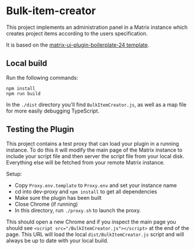 # Bulk-item-creator

This project implements an administration panel in a Matrix instance which creates
project items according to the users specification.

It is based on the [matrix-ui-plugin-boilerplate-24 template](https://github.com/MatrixRequirements/matrix-ui-plugin-boilerplate-24/).

## Local build

Run the following commands:

```
npm install
npm run build
```

In the `./dist` directory you'll find `BulkItemCreator.js`, as well as a map file
for more easily debugging TypeScript.

## Testing the Plugin

This project contains a test proxy that can load your plugin in a running instance. To do
this it will modify the main page of the Matrix instance to include your script file
and then server the script file from your local disk. Everything else will be fetched from
your remote Matrix instance.

Setup:

* Copy `Proxy.env.template` to `Proxy.env` and set your instance name
* cd into dev-proxy and `npm install` to get all dependencies
* Make sure the plugin has been built
* Close Chrome (if running)
* In this directory, run `./proxy.sh` to launch the proxy.

This should open a new Chrome and if you inspect the main page you should see
`<script src="/BulkItemCreator.js"></script>` at the end of the page. This URL
will load the local `dist/BulkItemCreator.js` script and will always be up to date with your
local build.

